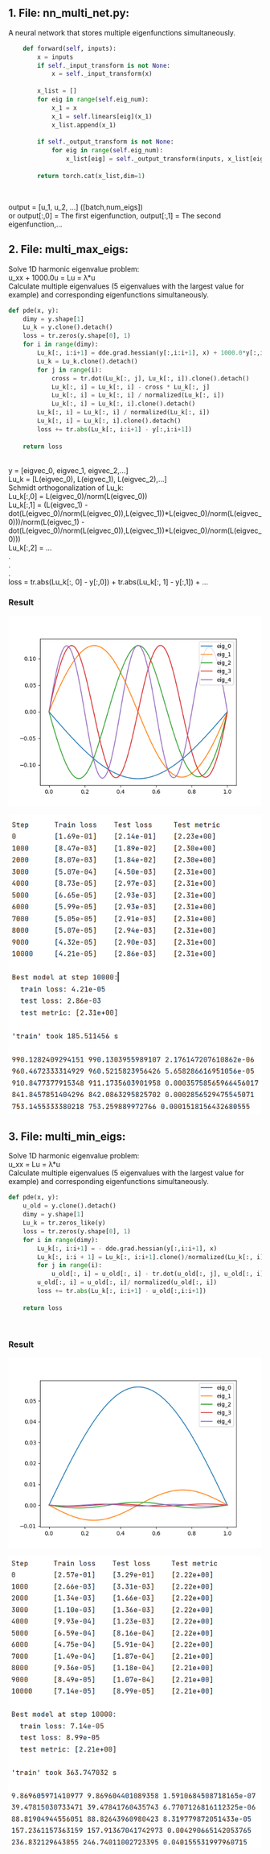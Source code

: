 ## 1. File: nn_multi_net.py:

A neural network that stores multiple eigenfunctions simultaneously.<br>

```python
    def forward(self, inputs):
        x = inputs
        if self._input_transform is not None:
            x = self._input_transform(x)

        x_list = []
        for eig in range(self.eig_num):
            x_1 = x
            x_1 = self.linears[eig](x_1)
            x_list.append(x_1)

        if self._output_transform is not None:
            for eig in range(self.eig_num):
                x_list[eig] = self._output_transform(inputs, x_list[eig])

        return torch.cat(x_list,dim=1)
```
<br>

output = [u_1, u_2, ...] ([batch,num_eigs])<br>
or output[:,0] = The first eigenfunction, output[:,1] = The second eigenfunction,...<br>

## 2. File: multi_max_eigs:

Solve 1D harmonic eigenvalue problem: <br>
u_xx + 1000.0u = Lu = λ*u <br>
Calculate multiple eigenvalues (5 eigenvalues with the largest value for example) and corresponding eigenfunctions simultaneously.<br>

```python
def pde(x, y):
    dimy = y.shape[1]
    Lu_k = y.clone().detach()
    loss = tr.zeros(y.shape[0], 1)
    for i in range(dimy):
        Lu_k[:, i:i+1] = dde.grad.hessian(y[:,i:i+1], x) + 1000.0*y[:,i:i+1]
        Lu_k = Lu_k.clone().detach()
        for j in range(i):
            cross = tr.dot(Lu_k[:, j], Lu_k[:, i]).clone().detach()
            Lu_k[:, i] = Lu_k[:, i] - cross * Lu_k[:, j]
            Lu_k[:, i] = Lu_k[:, i] / normalized(Lu_k[:, i])
            Lu_k[:, i] = Lu_k[:, i].clone().detach()
        Lu_k[:, i] = Lu_k[:, i] / normalized(Lu_k[:, i])
        Lu_k[:, i] = Lu_k[:, i].clone().detach()
        loss += tr.abs(Lu_k[:, i:i+1] - y[:,i:i+1])

    return loss
```
<br>
y = [eigvec_0, eigvec_1, eigvec_2,...]<br>
Lu_k = [L(eigvec_0), L(eigvec_1), L(eigvec_2),...]<br>
Schmidt orthogonalization of Lu_k:<br>
Lu_k[:,0] = L(eigvec_0)/norm(L(eigvec_0))<br>
Lu_k[:,1] = (L(eigvec_1) - dot(L(eigvec_0)/norm(L(eigvec_0)),L(eigvec_1))*L(eigvec_0)/norm(L(eigvec_0)))/norm(L(eigvec_1) - dot(L(eigvec_0)/norm(L(eigvec_0)),L(eigvec_1))*L(eigvec_0)/norm(L(eigvec_0)))<br>
Lu_k[:,2] = ...<br>
.<br>
.<br>
.<br>
loss = tr.abs(Lu_k[:, 0] - y[:,0]) +  tr.abs(Lu_k[:, 1] - y[:,1]) + ...<br>



### Result

![](/image/multiple_eigenvalues_multi_max_eigs_Figure_1.png)

![](/image/multiple_eigenvalues_multi_max_eigs_Figure_2.png)


## 3. File: multi_min_eigs:

Solve 1D harmonic eigenvalue problem: <br>
u_xx = Lu = λ*u <br>
Calculate multiple eigenvalues (5 eigenvalues with the largest value for example) and corresponding eigenfunctions simultaneously.<br>

```python
def pde(x, y):
    u_old = y.clone().detach()
    dimy = y.shape[1]
    Lu_k = tr.zeros_like(y)
    loss = tr.zeros(y.shape[0], 1)
    for i in range(dimy):
        Lu_k[:, i:i+1] = - dde.grad.hessian(y[:,i:i+1], x)
        Lu_k[:, i:i + 1] = Lu_k[:, i:i+1].clone()/normalized(Lu_k[:, i].clone())
        for j in range(i):
            u_old[:, i] = u_old[:, i] - tr.dot(u_old[:, j], u_old[:, i]) * u_old[:, j]
        u_old[:, i] = u_old[:, i]/ normalized(u_old[:, i])
        loss += tr.abs(Lu_k[:, i:i+1] - u_old[:,i:i+1])

    return loss
```
<br>

### Result

![](/image/multiple_eigenvalues_multi_min_eigs_Figure_1.png)

![](/image/multiple_eigenvalues_multi_min_eigs_Figure_2.png)
